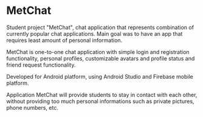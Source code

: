 # MetChat

Student project "MetChat", chat application that represents combination of currently popular chat applications.
Main goal was to have an app that requires least amount of personal information.

MetChat is one-to-one chat application with simple login and registration functionality, 
personal profiles, customizable avatars and profile status and friend request functionality.


Developed for Android platform, using Android Studio and Firebase mobile platform.


Application MetChat will provide students to stay in contact with each other, without providing too much personal informations
such as private pictures, phone numbers, etc.



